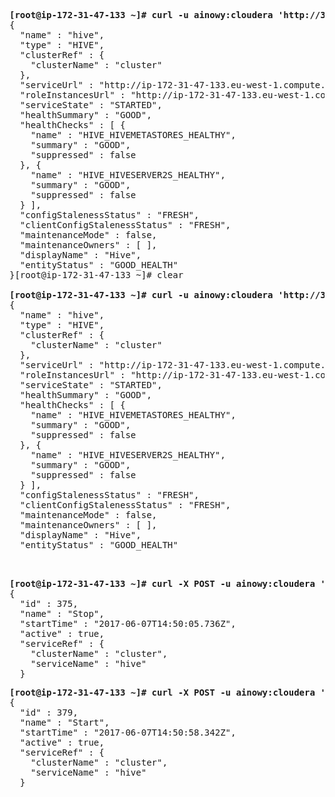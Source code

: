 <pre>
<b>[root@ip-172-31-47-133 ~]# curl -u ainowy:cloudera 'http://34.249.47.205:7180/ai/v12/clusters/ainowy/services/hive/'</b>
{
  "name" : "hive",
  "type" : "HIVE",
  "clusterRef" : {
    "clusterName" : "cluster"
  },
  "serviceUrl" : "http://ip-172-31-47-133.eu-west-1.compute.internal:7180/cmf/serviceRedirect/hive",
  "roleInstancesUrl" : "http://ip-172-31-47-133.eu-west-1.compute.internal:7180/cmf/serviceRedirect/hive/instances",
  "serviceState" : "STARTED",
  "healthSummary" : "GOOD",
  "healthChecks" : [ {
    "name" : "HIVE_HIVEMETASTORES_HEALTHY",
    "summary" : "GOOD",
    "suppressed" : false
  }, {
    "name" : "HIVE_HIVESERVER2S_HEALTHY",
    "summary" : "GOOD",
    "suppressed" : false
  } ],
  "configStalenessStatus" : "FRESH",
  "clientConfigStalenessStatus" : "FRESH",
  "maintenanceMode" : false,
  "maintenanceOwners" : [ ],
  "displayName" : "Hive",
  "entityStatus" : "GOOD_HEALTH"
}[root@ip-172-31-47-133 ~]# clear

<b>[root@ip-172-31-47-133 ~]# curl -u ainowy:cloudera 'http://34.249.47.205:7180/api/v12/clusters/ainowy/services/hive/'</b>
{
  "name" : "hive",
  "type" : "HIVE",
  "clusterRef" : {
    "clusterName" : "cluster"
  },
  "serviceUrl" : "http://ip-172-31-47-133.eu-west-1.compute.internal:7180/cmf/serviceRedirect/hive",
  "roleInstancesUrl" : "http://ip-172-31-47-133.eu-west-1.compute.internal:7180/cmf/serviceRedirect/hive/instances",
  "serviceState" : "STARTED",
  "healthSummary" : "GOOD",
  "healthChecks" : [ {
    "name" : "HIVE_HIVEMETASTORES_HEALTHY",
    "summary" : "GOOD",
    "suppressed" : false
  }, {
    "name" : "HIVE_HIVESERVER2S_HEALTHY",
    "summary" : "GOOD",
    "suppressed" : false
  } ],
  "configStalenessStatus" : "FRESH",
  "clientConfigStalenessStatus" : "FRESH",
  "maintenanceMode" : false,
  "maintenanceOwners" : [ ],
  "displayName" : "Hive",
  "entityStatus" : "GOOD_HEALTH"

</pre>

<pre>

<b>[root@ip-172-31-47-133 ~]# curl -X POST -u ainowy:cloudera 'http://34.249.47.20:7180/api/v12/clusters/ainowy/services/hive/commands/stop' </b>
{
  "id" : 375,
  "name" : "Stop",
  "startTime" : "2017-06-07T14:50:05.736Z",
  "active" : true,
  "serviceRef" : {
    "clusterName" : "cluster",
    "serviceName" : "hive"
  }
</pre>
<pre>
<b>[root@ip-172-31-47-133 ~]# curl -X POST -u ainowy:cloudera 'http://34.249.47.205:7180/api/v12/clusters/ainowy/services/hive/commands/start'</b>
{
  "id" : 379,
  "name" : "Start",
  "startTime" : "2017-06-07T14:50:58.342Z",
  "active" : true,
  "serviceRef" : {
    "clusterName" : "cluster",
    "serviceName" : "hive"
  }
</pre>

